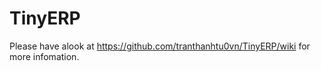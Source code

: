 # TinyERP
Please have  alook at https://github.com/tranthanhtu0vn/TinyERP/wiki for more infomation.
